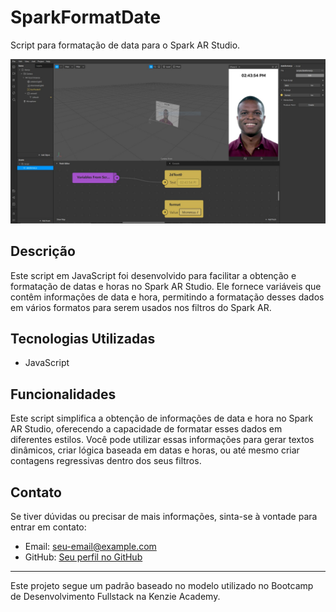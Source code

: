 # SparkFormatDate
Script para formatação de data para o Spark AR Studio.

![Captura de tela](./screenshot.jpg)

## Descrição
Este script em JavaScript foi desenvolvido para facilitar a obtenção e formatação de datas e horas no Spark AR Studio. Ele fornece variáveis que contêm informações de data e hora, permitindo a formatação desses dados em vários formatos para serem usados nos filtros do Spark AR.

## Tecnologias Utilizadas
- JavaScript

## Funcionalidades
Este script simplifica a obtenção de informações de data e hora no Spark AR Studio, oferecendo a capacidade de formatar esses dados em diferentes estilos. Você pode utilizar essas informações para gerar textos dinâmicos, criar lógica baseada em datas e horas, ou até mesmo criar contagens regressivas dentro dos seus filtros.

## Contato
Se tiver dúvidas ou precisar de mais informações, sinta-se à vontade para entrar em contato:
- Email: [seu-email@example.com](mailto:seu-email@example.com)
- GitHub: [Seu perfil no GitHub](https://github.com/seu-perfil)

---

Este projeto segue um padrão baseado no modelo utilizado no Bootcamp de Desenvolvimento Fullstack na Kenzie Academy.
